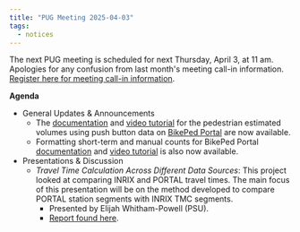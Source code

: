 ```yaml
---
title: "PUG Meeting 2025-04-03"
tags:
  - notices
---
```


The next PUG meeting is scheduled for next Thursday, April 3, at 11 am. Apologies for any confusion from last month's meeting call-in information. [Register here for meeting call-in information](https://pdx.zoom.us/meeting/register/kaOYtThwSUaT5lcrW3oAkQ#/registration).  
  
__Agenda__
- General Updates & Announcements  
  - The [documentation](https://psutrec.github.io/documentation/documents/push-button/) and [video tutorial](https://www.youtube.com/watch?v=ouU8R9zkP_8) for the pedestrian estimated volumes using push button data on [BikePed Portal](https://bikeped.trec.pdx.edu/pushbutton/) are now available.
  - Formatting short-term and manual counts for BikePed Portal [documentation](https://psutrec.github.io/documentation/documents/12-getting-started/) and [video tutorial](https://www.youtube.com/watch?v=aZ80UMgzmIs&t=1s) is also now available.
- Presentations & Discussion  
  - _Travel Time Calculation Across Different Data Sources_: This project looked at comparing INRIX and PORTAL travel times. The main focus of this presentation will be on the method developed to compare PORTAL station segments with INRIX TMC segments.  
    - Presented by Elijah Whitham-Powell (PSU).  
    - [Report found here](https://adus.github.io/portal-documentation/assets/pdfs/CADES_PORTALvsINRIX_report-1.pdf).

